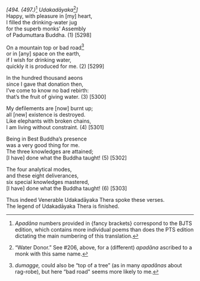 *\[494. {497.}*[^1] *Udakadāyaka*[^2]*\]*  
Happy, with pleasure in \[my\] heart,  
I filled the drinking-water jug  
for the superb monks’ Assembly  
of Padumuttara Buddha. (1) \[5298\]

On a mountain top or bad road[^3]  
or in \[any\] space on the earth,  
if I wish for drinking water,  
quickly it is produced for me. (2) \[5299\]

In the hundred thousand aeons  
since I gave that donation then,  
I’ve come to know no bad rebirth:  
that’s the fruit of giving water. (3) \[5300\]

My defilements are \[now\] burnt up;  
all \[new\] existence is destroyed.  
Like elephants with broken chains,  
I am living without constraint. (4) \[5301\]

Being in Best Buddha’s presence  
was a very good thing for me.  
The three knowledges are attained;  
\[I have\] done what the Buddha taught! (5) \[5302\]

The four analytical modes,  
and these eight deliverances,  
six special knowledges mastered,  
\[I have\] done what the Buddha taught! (6) \[5303\]

Thus indeed Venerable Udakadāyaka Thera spoke these verses.  
The legend of Udakadāyaka Thera is finished.

[^1]: *Apadāna* numbers provided in {fancy brackets} correspond to the BJTS edition, which contains more individual poems than does the PTS edition dictating the main numbering of this translation.

[^2]: “Water Donor.” See \#206, above, for a (different) *apadāna* ascribed to a monk with this same name.

[^3]: *dumagge,* could also be “top of a tree” (as in many *apadānas* about rag-robe), but here “bad road" seems more likely to me.

